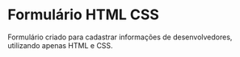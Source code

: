 # Formulário HTML CSS
Formulário criado para cadastrar informações de desenvolvedores, utilizando apenas HTML e CSS.
